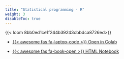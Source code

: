 ```yaml
---
title: "Statistical programming - R"
weight: 3
disableToc: true
---
```


{{< loom 8bb0ed1ce1f244b39243cbbdca8726ed>}}

* [{{< awesome fas fa-laptop-code >}} Open in Colab](https://colab.research.google.com/github/SDS-AAU/SDS-master/blob/master/M1/notebooks/DS_basics_basics_R.ipynb#offline=true&sandboxMode=true)

* [{{< awesome fas fa-book-open >}} HTML Notebook](https://sds-aau.github.io/SDS-master/M1/notebooks/DS_basics_basics_R.nb.html)

<!-- 
# Slides

{{< gslides src="https://docs.google.com/presentation/d/e/2PACX-1vSIXw3wM5oiQ-7A2PUUaXk4w5bo0QM8zQCzcaGxDCW5V_F4PYIB8_wcuyn0qv2IZYH24II4-Ozo8F7d/embed?start=false&loop=false&delayms=3000" >}}

-->
